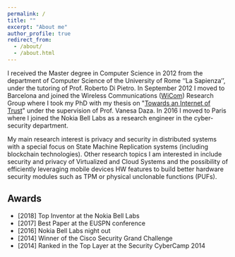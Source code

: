 ```yaml
---
permalink: /
title: ""
excerpt: "About me"
author_profile: true
redirect_from: 
  - /about/
  - /about.html
---
```


I received the Master degree in Computer Science in 2012 from the department of Computer Science of the University of Rome ‘‘La Sapienza’’, under the tutoring of Prof. Roberto Di Pietro. In September 2012 I moved to Barcelona and joined the Wireless Communications ([WiCom](http://wicom.upf.edu)) Research Group where I took my PhD with my thesis on "[Towards an Internet of Trust](https://repositori.upf.edu/handle/10230/25746)" under the supervision of Prof. Vanesa Daza. In 2016 I moved to Paris where I joined the Nokia Bell Labs as a research engineer in the cyber-security department. 

My main research interest is privacy and security in distributed systems with a special focus on State Machine Replication systems (including blockchain technologies). Other research topics I am interested in include security and privacy of Virtualized and Cloud Systems and the possibility of efficiently leveraging mobile devices HW features to build better hardware security modules such as TPM or physical unclonable functions (PUFs).


Awards
------
- [2018] Top Inventor at the Nokia Bell Labs
- [2017] Best Paper at the EUSPN conference
- [2016] Nokia Bell Labs night out
- [2014] Winner of the Cisco Security Grand Challenge
- [2014] Ranked in the Top Layer at the Security CyberCamp 2014

